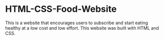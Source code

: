 # HTML-CSS-Food-Website
 This is a website that encourages users to subscribe and start eating healthy at a low cost and low effort. This website was built with HTML and CSS.
